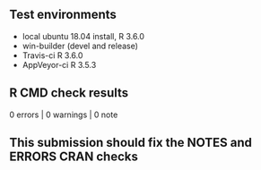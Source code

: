 ## Test environments
* local ubuntu 18.04 install, R 3.6.0
* win-builder (devel and release)
* Travis-ci R 3.6.0
* AppVeyor-ci R 3.5.3

## R CMD check results
0 errors | 0 warnings | 0 note

## This submission should fix the NOTES and ERRORS CRAN checks
